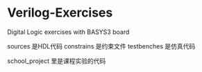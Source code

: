 # Verilog-Exercises
 Digital Logic exercises with BASYS3 board

sources 是HDL代码
constrains 是约束文件
testbenches 是仿真代码

school_project 里是课程实验的代码

